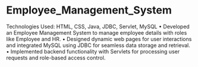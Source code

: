 # Employee_Management_System
 Technologies Used: HTML, CSS, Java, JDBC, Servlet, MySQL • Developed an Employee Management System to manage employee details with roles like Employee and HR. • Designed dynamic web pages for user interactions and integrated MySQL using JDBC for seamless data storage and retrieval. • Implemented backend functionality with Servlets for processing user requests and role-based access control.
